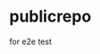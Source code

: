# publicrepo
for e2e test






















































































































































































